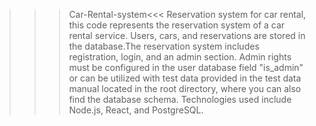 >>>Car-Rental-system<<<
Reservation system for car rental, this code represents the reservation system of a car rental service. Users, cars, and reservations are stored in the database.The reservation system includes registration, login, and an admin section. Admin rights must be configured in the user database field "is_admin" or can be utilized with test data provided in the test data manual located in the root directory, where you can also find the database schema. Technologies used include Node.js, React, and PostgreSQL.
